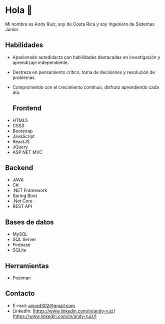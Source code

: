 # Hola 👋

Mi nombre es Andy Ruiz, soy de Costa Rica y soy Ingeniero de Sistemas Junior


## Habilidades

* Apasionado autodidacta con habilidades destacadas en investigación y aprendizaje independiente.

* Destreza en pensamiento crítico, toma de decisiones y resolución de problemas.

* Comprometido con el crecimiento continuo, disfruto aprendiendo cada día.

  ## Frontend
- HTML5
- CSS3
- Bootstrap
- JavaScript
- ReactJS
- JQuery
- ASP.NET MVC

## Backend
- JAVA
- C#
- .NET Framework
- Spring Boot
- .Net Core
- REST API

## Bases de datos
- MySQL
- SQL Server
- Firebase
- SQLite

## Herramientas
- Postman

## Contacto

* E-mail: anjord302@gmail.com
* LinkedIn: [https://www.linkedin.com/in/andy-ruiz](https://www.linkedin.com/in/andy-ruiz/)
